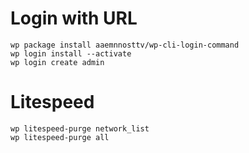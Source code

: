 # Login with URL
```
wp package install aaemnnosttv/wp-cli-login-command
wp login install --activate
wp login create admin
```
# Litespeed
```
wp litespeed-purge network_list
wp litespeed-purge all
```